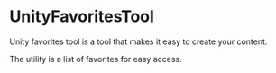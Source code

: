 # UnityFavoritesTool

Unity favorites tool is a tool that makes it easy to create your content.

The utility is a list of favorites for easy access.